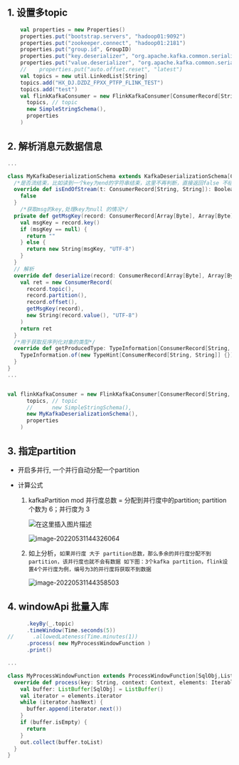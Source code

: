## 1. 设置多topic

```scala
    val properties = new Properties()
    properties.put("bootstrap.servers", "hadoop01:9092")
    properties.put("zookeeper.connect", "hadoop01:2181")
    properties.put("group.id", GroupID)
    properties.put("key.deserializer", "org.apache.kafka.common.serialization.StringDeserializer")
    properties.put("value.deserializer", "org.apache.kafka.common.serialization.StringDeserializer")
    //    properties.put("auto.offset.reset", "latest")
    val topics = new util.LinkedList[String]
    topics.add("HX_DJ.DZDZ_FPXX_PTFP_FLINK_TEST")
    topics.add("test")
    val flinkKafkaConsumer = new FlinkKafkaConsumer[ConsumerRecord[String, String]](
      topics, // topic
      new SimpleStringSchema(),
      properties
    )
```

## 2. 解析消息元数据信息

```scala
...

class MyKafkaDeserializationSchema extends KafkaDeserializationSchema[ConsumerRecord[String, String]] {
  /*是否流结束，比如读到一个key为end的字符串结束，这里不再判断，直接返回false 不结束*/
  override def isEndOfStream(t: ConsumerRecord[String, String]): Boolean = {
    false
  }
	/*获取msg的key,处理key为null 的情况*/
  private def getMsgKey(record: ConsumerRecord[Array[Byte], Array[Byte]]): String = {
    val msgKey = record.key()
    if (msgKey == null) {
      return ""
    } else {
      return new String(msgKey, "UTF-8")
    }
  }
  // 解析
  override def deserialize(record: ConsumerRecord[Array[Byte], Array[Byte]]): ConsumerRecord[String, String] = {
    val ret = new ConsumerRecord(
      record.topic(),
      record.partition(),
      record.offset(),
      getMsgKey(record),
      new String(record.value(), "UTF-8")
    )
    return ret
  }
  /*用于获取反序列化对象的类型*/
  override def getProducedType: TypeInformation[ConsumerRecord[String, String]] = {
    TypeInformation.of(new TypeHint[ConsumerRecord[String, String]] {})
  }
}
...


val flinkKafkaConsumer = new FlinkKafkaConsumer[ConsumerRecord[String, String]](
      topics, // topic
      //      new SimpleStringSchema(),
      new MyKafkaDeserializationSchema(),
      properties
    )


```

## 3. 指定partition

- 开启多并行, 一个并行自动分配一个partition

- 计算公式

  1. kafkaPartition mod 并行度总数 = 分配到并行度中的partition; partition 个数为 6；并行度为 3

     ![在这里插入图片描述](https://raw.githubusercontent.com/hellolib/pictures/main/Typora/pic-00-gitee/watermark%252Ctype_ZmFuZ3poZW5naGVpdGk%252Cshadow_10%252Ctext_aHR0cHM6Ly9ibG9nLmNzZG4ubmV0L3FxXzIxMzgzNDM1%252Csize_16%252Ccolor_FFFFFF%252Ct_70.png)

     ![image-20220531144326064](https://raw.githubusercontent.com/hellolib/pictures/main/Typora/pic-00-gitee/image-20220531144326064.png)

  2. 如上分析，`如果并行度 大于 partition总数，那么多余的并行度分配不到 partition，该并行度也就不会有数据 如下图：3个kafka partition，flink设置4个并行度为例，编号为3的并行度将获取不到数据`

     ![image-20220531144358503](https://raw.githubusercontent.com/hellolib/pictures/main/Typora/pic-00-gitee/image-20220531144358503.png)

## 4. windowApi 批量入库

```scala
      .keyBy(_.topic)
      .timeWindow(Time.seconds(5))
//      .allowedLateness(Time.minutes(1))
      .process( new MyProcessWindowFunction )
      .print()

...

class MyProcessWindowFunction extends ProcessWindowFunction[SqlObj,List[SqlObj],String,TimeWindow] {
  override def process(key: String, context: Context, elements: Iterable[SqlObj], out: Collector[List[SqlObj]]): Unit = {
    val buffer: ListBuffer[SqlObj] = ListBuffer()
    val iterator = elements.iterator
    while (iterator.hasNext) {
      buffer.append(iterator.next())
    }
    if (buffer.isEmpty) {
      return
    }
    out.collect(buffer.toList)
  }
}
```

